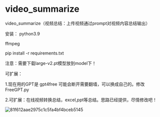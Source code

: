 # video_summarize
video_summarize（视频总结：上传视频通过prompt对视频内容总结输出）

安装：
python3.9

ffmpeg

pip install -r requirements.txt 

注意：需要下载large-v2.pt模型放到model下！

可扩展：

1.现在用的GPT是 gpt4free 可能会断开需要翻墙，可以换成自己的。修改FreeGPT.py

2.可扩展：在线视频转换总结，excel,ppt等总结。思路已经提供，尽情修改吧！



![81f612aae2975c1c5fa4bf4bceb5145](https://github.com/StartHua/video_summarize/assets/22284244/545a9c3c-e711-4569-8f61-7f0bd230856a)


